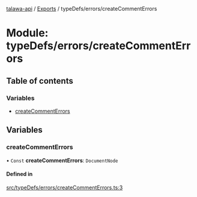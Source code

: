 [talawa-api](../README.md) / [Exports](../modules.md) / typeDefs/errors/createCommentErrors

# Module: typeDefs/errors/createCommentErrors

## Table of contents

### Variables

- [createCommentErrors](typeDefs_errors_createCommentErrors.md#createcommenterrors)

## Variables

### createCommentErrors

• `Const` **createCommentErrors**: `DocumentNode`

#### Defined in

[src/typeDefs/errors/createCommentErrors.ts:3](https://github.com/PalisadoesFoundation/talawa-api/blob/e5f7a9d/src/typeDefs/errors/createCommentErrors.ts#L3)
